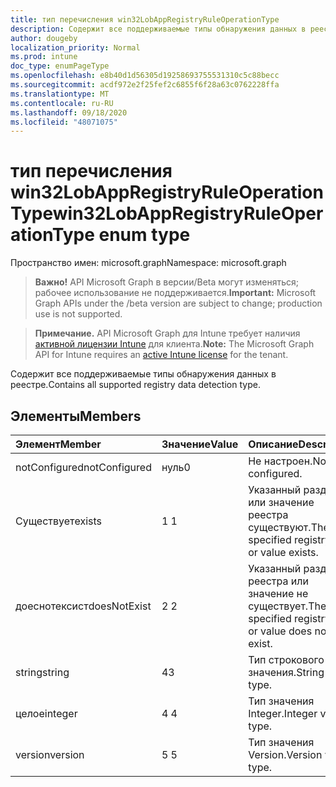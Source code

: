 ```yaml
---
title: тип перечисления win32LobAppRegistryRuleOperationType
description: Содержит все поддерживаемые типы обнаружения данных в реестре.
author: dougeby
localization_priority: Normal
ms.prod: intune
doc_type: enumPageType
ms.openlocfilehash: e8b40d1d56305d19258693755531310c5c88becc
ms.sourcegitcommit: acdf972e2f25fef2c6855f6f28a63c0762228ffa
ms.translationtype: MT
ms.contentlocale: ru-RU
ms.lasthandoff: 09/18/2020
ms.locfileid: "48071075"
---
```

# <a name="win32lobappregistryruleoperationtype-enum-type"></a><span data-ttu-id="ca294-103">тип перечисления win32LobAppRegistryRuleOperationType</span><span class="sxs-lookup"><span data-stu-id="ca294-103">win32LobAppRegistryRuleOperationType enum type</span></span>

<span data-ttu-id="ca294-104">Пространство имен: microsoft.graph</span><span class="sxs-lookup"><span data-stu-id="ca294-104">Namespace: microsoft.graph</span></span>

> <span data-ttu-id="ca294-105">**Важно!** API Microsoft Graph в версии/Beta могут изменяться; рабочее использование не поддерживается.</span><span class="sxs-lookup"><span data-stu-id="ca294-105">**Important:** Microsoft Graph APIs under the /beta version are subject to change; production use is not supported.</span></span>

> <span data-ttu-id="ca294-106">**Примечание.** API Microsoft Graph для Intune требует наличия [активной лицензии Intune](https://go.microsoft.com/fwlink/?linkid=839381) для клиента.</span><span class="sxs-lookup"><span data-stu-id="ca294-106">**Note:** The Microsoft Graph API for Intune requires an [active Intune license](https://go.microsoft.com/fwlink/?linkid=839381) for the tenant.</span></span>

<span data-ttu-id="ca294-107">Содержит все поддерживаемые типы обнаружения данных в реестре.</span><span class="sxs-lookup"><span data-stu-id="ca294-107">Contains all supported registry data detection type.</span></span>

## <a name="members"></a><span data-ttu-id="ca294-108">Элементы</span><span class="sxs-lookup"><span data-stu-id="ca294-108">Members</span></span>
|<span data-ttu-id="ca294-109">Элемент</span><span class="sxs-lookup"><span data-stu-id="ca294-109">Member</span></span>|<span data-ttu-id="ca294-110">Значение</span><span class="sxs-lookup"><span data-stu-id="ca294-110">Value</span></span>|<span data-ttu-id="ca294-111">Описание</span><span class="sxs-lookup"><span data-stu-id="ca294-111">Description</span></span>|
|:---|:---|:---|
|<span data-ttu-id="ca294-112">notConfigured</span><span class="sxs-lookup"><span data-stu-id="ca294-112">notConfigured</span></span>|<span data-ttu-id="ca294-113">нуль</span><span class="sxs-lookup"><span data-stu-id="ca294-113">0</span></span>|<span data-ttu-id="ca294-114">Не настроен.</span><span class="sxs-lookup"><span data-stu-id="ca294-114">Not configured.</span></span>|
|<span data-ttu-id="ca294-115">Существует</span><span class="sxs-lookup"><span data-stu-id="ca294-115">exists</span></span>|<span data-ttu-id="ca294-116">1 </span><span class="sxs-lookup"><span data-stu-id="ca294-116">1</span></span>|<span data-ttu-id="ca294-117">Указанный раздел или значение реестра существуют.</span><span class="sxs-lookup"><span data-stu-id="ca294-117">The specified registry key or value exists.</span></span>|
|<span data-ttu-id="ca294-118">доеснотексист</span><span class="sxs-lookup"><span data-stu-id="ca294-118">doesNotExist</span></span>|<span data-ttu-id="ca294-119">2 </span><span class="sxs-lookup"><span data-stu-id="ca294-119">2</span></span>|<span data-ttu-id="ca294-120">Указанный раздел реестра или значение не существует.</span><span class="sxs-lookup"><span data-stu-id="ca294-120">The specified registry key or value does not exist.</span></span>|
|<span data-ttu-id="ca294-121">string</span><span class="sxs-lookup"><span data-stu-id="ca294-121">string</span></span>|<span data-ttu-id="ca294-122">4</span><span class="sxs-lookup"><span data-stu-id="ca294-122">3</span></span>|<span data-ttu-id="ca294-123">Тип строкового значения.</span><span class="sxs-lookup"><span data-stu-id="ca294-123">String value type.</span></span>|
|<span data-ttu-id="ca294-124">целое</span><span class="sxs-lookup"><span data-stu-id="ca294-124">integer</span></span>|<span data-ttu-id="ca294-125">4 </span><span class="sxs-lookup"><span data-stu-id="ca294-125">4</span></span>|<span data-ttu-id="ca294-126">Тип значения Integer.</span><span class="sxs-lookup"><span data-stu-id="ca294-126">Integer value type.</span></span>|
|<span data-ttu-id="ca294-127">version</span><span class="sxs-lookup"><span data-stu-id="ca294-127">version</span></span>|<span data-ttu-id="ca294-128">5 </span><span class="sxs-lookup"><span data-stu-id="ca294-128">5</span></span>|<span data-ttu-id="ca294-129">Тип значения Version.</span><span class="sxs-lookup"><span data-stu-id="ca294-129">Version value type.</span></span>|






